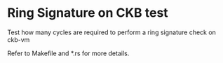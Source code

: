 # Ring Signature on CKB test

Test how many cycles are required to perform a ring signature check on ckb-vm

Refer to Makefile and *.rs for more details.
